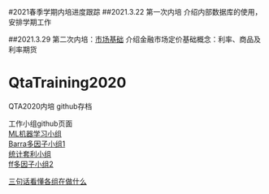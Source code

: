 #2021春季学期内培进度跟踪
##2021.3.22 第一次内培
介绍内部数据库的使用，安排学期工作

##2021.3.29 第二次内培：[市场基础](https://github.com/qta2019/QtaTraining2020/blob/main/%E5%86%85%E5%9F%B9ppt/%E5%B8%82%E5%9C%BA%E5%9F%BA%E7%A1%80.pdf)
介绍金融市场定价基础概念：利率、商品及利率期货


# QtaTraining2020
QTA2020内培 github存档

工作小组github页面    
[ML机器学习小组](https://github.com/QTA-ML20/QTAML2020)    
[Barra多因子小组1](https://github.com/eveJiang/Barra_QTA2020)    
[统计套利小组](https://github.com/Harveydentsun/2020-Statistical-Arbitrage)    
[ff多因子小组2](https://github.com/jiangxunmu/multiFactor2_Barra)    
    
[三句话看懂各组在做什么](https://docs.qq.com/doc/DQ2VWRlllaFNTUXha)




